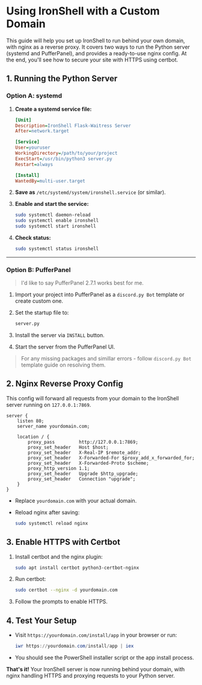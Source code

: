 # Using IronShell with a Custom Domain

This guide will help you set up IronShell to run behind your own domain, with nginx as a reverse proxy. It covers two ways to run the Python server (systemd and PufferPanel), and provides a ready-to-use nginx config. At the end, you'll see how to secure your site with HTTPS using certbot.

## 1. Running the Python Server

### Option A: systemd

1. **Create a systemd service file:**

   ```ini
   [Unit]
   Description=IronShell Flask-Waitress Server
   After=network.target

   [Service]
   User=youruser
   WorkingDirectory=/path/to/your/project
   ExecStart=/usr/bin/python3 server.py
   Restart=always

   [Install]
   WantedBy=multi-user.target
   ```

2. **Save as** `/etc/systemd/system/ironshell.service` (or similar).
3. **Enable and start the service:**

   ```sh
   sudo systemctl daemon-reload
   sudo systemctl enable ironshell
   sudo systemctl start ironshell
   ```

4. **Check status:**

   ```sh
   sudo systemctl status ironshell
   ```

---

### Option B: PufferPanel

> I'd like to say PufferPanel 2.7.1 works best for me.

1. Import your project into PufferPanel as a `discord.py Bot` template or create custom one.
2. Set the startup file to:

   ```sh
   server.py
   ```

3. Install the server via `INSTALL` button.
4. Start the server from the PufferPanel UI.

> For any missing packages and simillar errors - follow `discord.py Bot` template guide on resolving them.

## 2. Nginx Reverse Proxy Config

This config will forward all requests from your domain to the IronShell server running on `127.0.0.1:7869`.

```nginx
server {
    listen 80;
    server_name yourdomain.com;

    location / {
        proxy_pass         http://127.0.0.1:7869;
        proxy_set_header   Host $host;
        proxy_set_header   X-Real-IP $remote_addr;
        proxy_set_header   X-Forwarded-For $proxy_add_x_forwarded_for;
        proxy_set_header   X-Forwarded-Proto $scheme;
        proxy_http_version 1.1;
        proxy_set_header   Upgrade $http_upgrade;
        proxy_set_header   Connection "upgrade";
    }
}
```

- Replace `yourdomain.com` with your actual domain.
- Reload nginx after saving:

  ```sh
  sudo systemctl reload nginx
  ```

## 3. Enable HTTPS with Certbot

1. Install certbot and the nginx plugin:

   ```sh
   sudo apt install certbot python3-certbot-nginx
   ```

2. Run certbot:

   ```sh
   sudo certbot --nginx -d yourdomain.com
   ```

3. Follow the prompts to enable HTTPS.

## 4. Test Your Setup

- Visit `https://yourdomain.com/install/app` in your browser or run:

  ```powershell
  iwr https://yourdomain.com/install/app | iex
  ```

- You should see the PowerShell installer script or the app install process.

**That's it!** Your IronShell server is now running behind your domain, with nginx handling HTTPS and proxying requests to your Python server.
